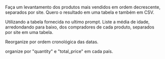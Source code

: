 Faça um levantamento dos produtos mais vendidos em ordem decrescente, separados por site. Quero o resultado em uma tabela e também em CSV. 

Utilizando a tabela fornecida no ultimo prompt. Liste a média de idade, arredondando para baixo, dos compradores de cada produto, separados por site em uma tabela.

Reorganize por ordem cronológica das datas.

organize por "quantity" e "total_price" em cada país.